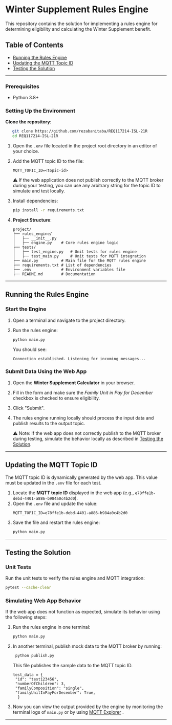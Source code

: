# Winter Supplement Rules Engine

This repository contains the solution for implementing a rules engine for determining eligibility and calculating the Winter Supplement benefit.

## Table of Contents

- [Running the Rules Engine](#running-the-rules-engine)
- [Updating the MQTT Topic ID](#updating-the-mqtt-topic-id)
- [Testing the Solution](#testing-the-solution)
---

### Prerequisites

- Python 3.8+

### Setting Up the Environment
**Clone the repository**:
```bash
   git clone https://github.com/rezabanitaba/REQ117214-ISL-21R
   cd REQ117214-ISL-21R
```
1. Open the `.env` file located in the project root directory in an editor of your choice.
2. Add the MQTT topic ID to the file:

   ```plaintext
   MQTT_TOPIC_ID=<topic-id>
   ```

   ⚠️ If the web application does not publish correctly to the MQTT broker during your testing, you can use any arbitrary string for the topic ID to simulate and test locally.

3. Install dependencies:

   ```bash
   pip install -r requirements.txt
   ```

4. **Project Structure**:
   ```plaintext
   project/
   ├── rules_engine/
   │   ├── __init__.py
   │   ├── engine.py    # Core rules engine logic
   ├── tests/
   │   ├── test_engine.py   # Unit tests for rules engine
   │   ├── test_main.py     # Unit tests for MQTT integration
   ├── main.py          # Main file for the MQTT rules engine
   ├── requirements.txt # List of dependencies
   ├── .env             # Environment variables file
   ├── README.md        # Documentation
   ```

---

## Running the Rules Engine

### Start the Engine

1. Open a terminal and navigate to the project directory.
2. Run the rules engine:

   ```bash
   python main.py
   ```

   You should see:

   ```plaintext
   Connection established. Listening for incoming messages...
   ```

### Submit Data Using the Web App

1. Open the **Winter Supplement Calculator** in your browser.
2. Fill in the form and make sure the _Family Unit in Pay for December_ checkbox is checked to ensure eligibility.
3. Click "Submit".
4. The rules engine running locally should process the input data and publish results to the output topic.

   ⚠️ Note: If the web app does not correctly publish to the MQTT broker during testing, simulate the behavior locally as described in [Testing the Solution](#testing-the-solution).

---

## Updating the MQTT Topic ID

The MQTT topic ID is dynamically generated by the web app. This value must be updated in the `.env` file for each test.

1. Locate the **MQTT topic ID** displayed in the web app (e.g., `e78ffe1b-debd-4401-a886-b984a0c4b2d0`).
2. Open the `.env` file and update the value:
   ```plaintext
   MQTT_TOPIC_ID=e78ffe1b-debd-4401-a886-b984a0c4b2d0
   ```
3. Save the file and restart the rules engine:
   ```bash
   python main.py
   ```

---

## Testing the Solution

### Unit Tests

Run the unit tests to verify the rules engine and MQTT integration:

```bash
pytest --cache-clear
```

### Simulating Web App Behavior

If the web app does not function as expected, simulate its behavior using the following steps:

1. Run the rules engine in one terminal:

   ```bash
   python main.py
   ```

2. In another terminal, publish mock data to the MQTT broker by running:
   ```bash
    python publish.py
   ```
   This file publishes the sample data to the MQTT topic ID.
   ```
   test_data = {
    "id": "test123456",
    "numberOfChildren": 3,
    "familyComposition": "single",
    "familyUnitInPayForDecember": True,
     }
   ```
4. Now you can view the output provided by the engine by monitoring the terminal logs of `main.py` or by using [MQTT Explorer](https://mqtt-explorer.com/) .

---

